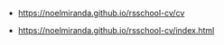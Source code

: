 * https://noelmiranda.github.io/rsschool-cv/cv

* https://noelmiranda.github.io/rsschool-cv/index.html
